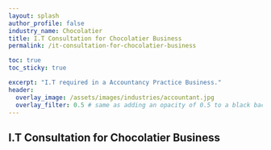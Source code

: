 ```yaml
---
layout: splash 
author_profile: false 
industry_name: Chocolatier
title: I.T Consultation for Chocolatier Business
permalink: /it-consultation-for-chocolatier-business

toc: true
toc_sticky: true

excerpt: "I.T required in a Accountancy Practice Business."
header:
  overlay_image: /assets/images/industries/accountant.jpg
  overlay_filter: 0.5 # same as adding an opacity of 0.5 to a black background
---
```


## I.T Consultation for Chocolatier Business